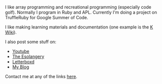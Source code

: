 I like array programming and recreational programming (especially code golf). Normally I program in Ruby and APL. Currently I'm doing a project on TruffleRuby for Google Summer of Code.

I like making learning materials and documentation (one example is the [K Wiki](https://k.miraheze.org)).

I also post some stuff on:
- [Youtube](https://www.youtube.com/channel/UCPrZs9ZK3dqMad_cMELK24Q)
- [The Esolangery](https://esolangery.quora.com/)
- [Letterboxd](https://letterboxd.com/razetime/)
- [My Blog](https://razetime/github.io/blog)


Contact me at any of the links [here](http://razetime.github.io/contact).
